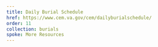 ```yaml
---
title: Daily Burial Schedule
href: https://www.cem.va.gov/cem/dailyburialschedule/
order: 11
collection: burials
spoke: More Resources
---
```

